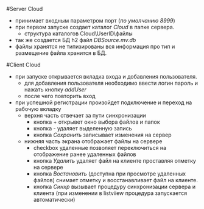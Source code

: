 #Server Cloud

* принимает входным параметром порт (*по умолчанию 8999*)
* при первом запуске создает каталог *Cloud* в папке сервера.
  * структура каталогов Cloud\UserID\файлы
* так же создается БД h2 файл *DBSource.mv.db*   
* файлы хранятся не типизированы вся информация про тип и размещение файла хранится в БД.

#Client Cloud

* при запуске открывается вкладка входа и добавления пользователя.
    * для добавления пользователя необходимо ввести логин пароль и нажать кнопку *addUser*
    * после чего повторить вход
* при успешной регистрации произойдет подключение и переход на рабочую вкладку
    * верхня часть отвечает за пути синхронизации 
        * кнопка + открывет окно выбора файлов и папок
        * кнопка - удаляет выделенную запись
        * кнопка *Сохранить* записывает изменения на сервер
    * нижняя часть экрана отображает файлы на сервере
        * checkbox удаленные позволяет переключиться на отображение ранее удаленных файлов
        * кнопка *Удалить* удаляет файл на клиенте проставляя отметку на сервере
        * кнопка *Востановить* (доступна при просмотре удаленных файлов) снимает отметку и восстанавливает файл на клиенте.
        * кнопка *Синхр* вызывает процедуру синхронизации сервера и клиента (при изменении в listviiew процедура запускается автоматически)